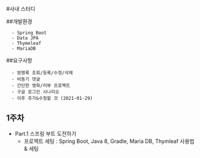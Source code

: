 #사내 스터디

##개발환경
```
  - Spring Boot
  - Data JPA
  - Thymeleaf
  - MariaDB
```

##요구사항
```
  - 방명록 조회/등록/수정/삭제
  - 비동기 댓글
  - 간단한 영화/리뷰 프로젝트
  - 구글 로그인 시나리오
  - 이후 추가&수정할 것 (2021-01-29)
```

## 1주차
  + Part.1 스프링 부트 도전하기
    - 프로젝트 세팅 : Spring Boot, Java 8, Gradle, Maria DB, Thymleaf 사용법 & 세팅
